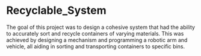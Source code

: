 # Recyclable_System
The goal of this project was to design a cohesive system that had the ability to accurately sort and recycle containers of varying materials. This was achieved by designing a mechanism and programming a robotic arm and vehicle, all aiding in sorting and transporting containers to specific bins.
